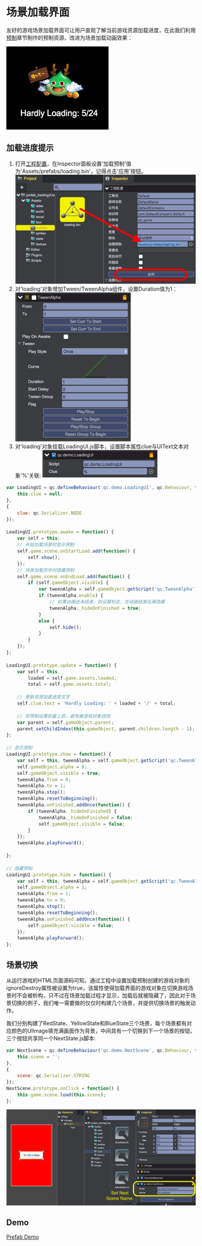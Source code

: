# 场景加载界面

友好的游戏场景加载界面可让用户直观了解当前游戏资源加载进度，在此我们利用[预制](../Prefab/index.html)章节制作的预制资源，改进为场景加载动画效果：

![](images/loading.png)  

## 加载进度提示
1. 打开[工程配置](../Settings/index.html)，在Inspector面板设置'加载预制'值为'Assets/prefabs/loading.bin'，记得点击'应用'按钮。	
![](images/loadingPrefab.png) 
2. 对'loading'对象增加Tween/TweenAlpha组件，设置Duration值为1：		
![](images/tweenAlpha.png) 
3. 对'loading'对象挂载LoadingUI.js脚本，设置脚本属性clue与UIText文本对象'%'关联:	
![](images/clue.png) 	

````javascript
var LoadingUI = qc.defineBehaviour('qc.demo.LoadingUI', qc.Behaviour, function() {
    this.clue = null;
}, 
{
    clue: qc.Serializer.NODE
});

LoadingUI.prototype.awake = function() {
    var self = this;
    // 开始加载场景时显示预制
    self.game.scene.onStartLoad.add(function() {            
        self.show();
    });
    // 场景加载完毕时隐藏预制
    self.game.scene.onEndLoad.add(function() {            
        if (self.gameObject.visible) { 	        	
            var tweenAlpha = self.gameObject.getScript('qc.TweenAlpha');                
            if (tweenAlpha.enable) {
            	// 如果动画还未结束，则设置标志，在动画结束后再隐藏
                tweenAlpha._hideOnFinished = true;
            }
            else {
                self.hide();    
            }                
        }
    });
};

LoadingUI.prototype.update = function() {
    var self = this,
        loaded = self.game.assets.loaded,
        total = self.game.assets.total;

	// 更新资源加载进度文字
    self.clue.text = 'Hardly Loading: ' + loaded + '/' + total;

    // 将预制设置到最上层，避免被游戏对象遮挡
    var parent = self.gameObject.parent;
    parent.setChildIndex(this.gameObject, parent.children.length - 1);
};

// 显示预制
LoadingUI.prototype.show = function() {
    var self = this, tweenAlpha = self.gameObject.getScript('qc.TweenAlpha');
    self.gameObject.alpha = 0;
    self.gameObject.visible = true;
    tweenAlpha.from = 0;
    tweenAlpha.to = 1;
    tweenAlpha.stop();  
    tweenAlpha.resetToBeginning(); 
    tweenAlpha.onFinished.addOnce(function() {
        if (tweenAlpha._hideOnFinished) {
            tweenAlpha._hideOnFinished = false;
            self.gameObject.visible = false;                    
        }            
    });             
    tweenAlpha.playForward();
 
};

// 隐藏预制
LoadingUI.prototype.hide = function() {
    var self = this, tweenAlpha = self.gameObject.getScript('qc.TweenAlpha');
    self.gameObject.alpha = 1;
    tweenAlpha.from = 1;
    tweenAlpha.to = 0;
    tweenAlpha.stop();
    tweenAlpha.resetToBeginning();         
    tweenAlpha.onFinished.addOnce(function() {            
        self.gameObject.visible = false;
    });
    tweenAlpha.playForward();
};
````
## 场景切换

从运行游戏的HTML页面源码可知，通过工程中设置加载预制创建的游戏对象的ignoreDestroy属性被设置为true，该属性使得加载界面的游戏对象在切换游戏场景时不会被析构，只不过在场景加载过程才显示，加载后就被隐藏了，因此对于场景切换的例子，我们唯一需要做的仅仅时构建几个场景，并提供切换场景的触发动作。

我们分别构建了RedState、YellowState和BlueState三个场景，每个场景都有对应颜色的UIImage填充满画面作为背景，中间具有一个切换到下一个场景的按钮，三个按钮共享同一个NextState.js脚本:	

````javascript
var NextScene = qc.defineBehaviour('qc.demo.NextScene', qc.Behaviour, function() {
    this.scene = '';
}, 
{
    scene: qc.Serializer.STRING
});
NextScene.prototype.onClick = function() {
	this.game.scene.load(this.scene);        
};
````
![](images/nextState.png) 	

## Demo
[Prefab Demo](http://engine.zuoyouxi.com/demo/Prefab/prefab_loading/index.html)    
      